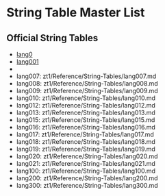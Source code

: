 # String Table Master List

## Official String Tables

  - [lang0](./String-Tables/lang0.md)
  - [lang001](./String-Tables/lang001.md)
  - [lang002]: zt1/Reference/String-Tables/lang002.md
  - lang007: zt1/Reference/String-Tables/lang007.md
  - lang008: zt1/Reference/String-Tables/lang008.md
  - lang009: zt1/Reference/String-Tables/lang009.md
  - lang010: zt1/Reference/String-Tables/lang010.md
  - lang012: zt1/Reference/String-Tables/lang012.md
  - lang013: zt1/Reference/String-Tables/lang013.md
  - lang015: zt1/Reference/String-Tables/lang015.md
  - lang016: zt1/Reference/String-Tables/lang016.md
  - lang017: zt1/Reference/String-Tables/lang017.md
  - lang018: zt1/Reference/String-Tables/lang018.md
  - lang019: zt1/Reference/String-Tables/lang019.md
  - lang020: zt1/Reference/String-Tables/lang020.md
  - lang021: zt1/Reference/String-Tables/lang021.md
  - lang100: zt1/Reference/String-Tables/lang100.md
  - lang200: zt1/Reference/String-Tables/lang200.md
  - lang300: zt1/Reference/String-Tables/lang300.md